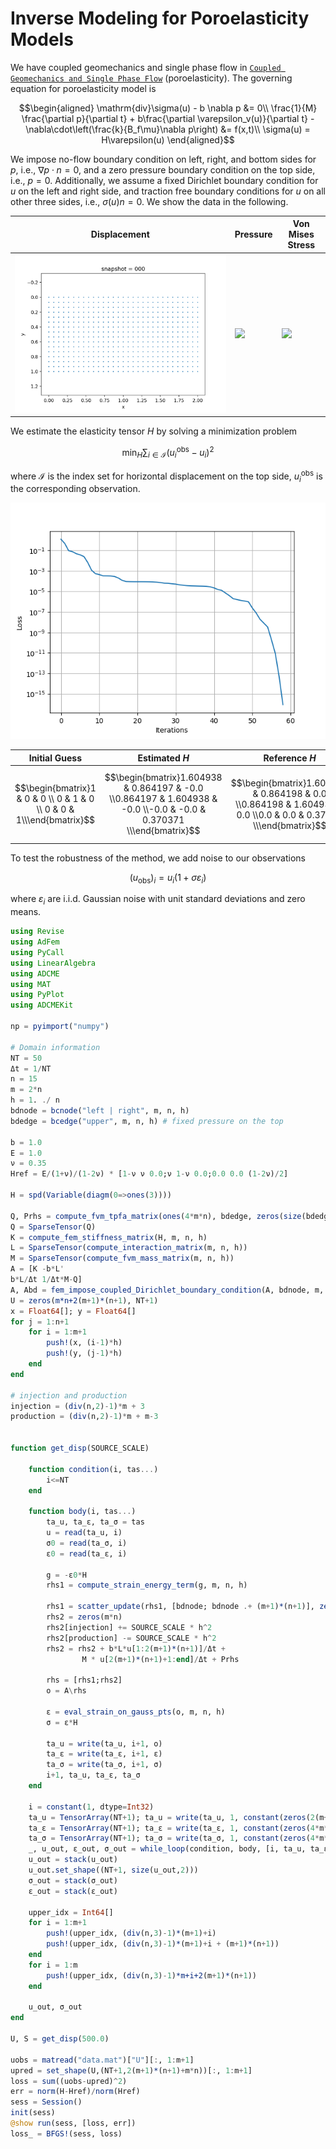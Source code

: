 # Inverse Modeling for Poroelasticity Models

We have coupled geomechanics and single phase flow in [`Coupled Geomechanics and Single Phase Flow`](https://kailaix.github.io/AdFem.jl/dev/coupled/) (poroelasticity). The governing equation for poroelasticity model is 

$$\begin{aligned}
\mathrm{div}\sigma(u) - b \nabla p &= 0\\
\frac{1}{M} \frac{\partial p}{\partial t} + b\frac{\partial \varepsilon_v(u)}{\partial t} - \nabla\cdot\left(\frac{k}{B_f\mu}\nabla p\right) &= f(x,t)\\
\sigma(u) = H\varepsilon(u)
\end{aligned}$$

We impose no-flow boundary condition on left, right, and bottom sides for $p$, i.e., $\nabla p \cdot n=0$, and a zero pressure boundary condition on the top side, i.e., $p=0$. Additionally, we assume a fixed Dirichlet boundary condition for $u$ on the left and right side, and traction free boundary conditions for $u$ on all other three sides, i.e., $\sigma(u)n = 0$. We show the data in the following. 

| Displacement                | Pressure                    | Von Mises Stress            |
| --------------------------- | --------------------------- | --------------------------- |
| ![](./assets/inverse/u.gif) | ![](./assets/inverse/p.gif) | ![](./assets/inverse/s.gif) |

We estimate the elasticity tensor $H$ by solving a minimization problem 

$$\min_H \sum_{i\in\mathcal{I}} (u^{\mathrm{obs}}_i-u_i)^2$$

where $\mathcal{I}$ is the index set for horizontal displacement  on the top side, $u^{\mathrm{obs}}_i$ is the corresponding observation. 

![](./assets/inverse/loss.png)

| Initial Guess                                                | Estimated $H$                                                | Reference $H$                                                |
| ------------------------------------------------------------ | ------------------------------------------------------------ | ------------------------------------------------------------ |
| $$\begin{bmatrix}1 &   0 & 0 \\ 0 & 1  & 0 \\ 0    &  0    &  1\\\end{bmatrix}$$ | $$\begin{bmatrix}1.604938 & 0.864197 & -0.0 \\0.864197 & 1.604938 & -0.0 \\-0.0 & -0.0 & 0.370371 \\\end{bmatrix}$$ | $$\begin{bmatrix}1.604938 & 0.864198 & 0.0 \\0.864198 & 1.604938 & 0.0 \\0.0 & 0.0 & 0.37037 \\\end{bmatrix}$$ |

To test the robustness of the method, we add noise to our observations

$$(u_{\mathrm{obs}})_i = u_i (1+\sigma \varepsilon_i)$$

where $\varepsilon_i$ are i.i.d. Gaussian noise with unit standard deviations and zero means. 

```julia
using Revise
using AdFem
using PyCall
using LinearAlgebra
using ADCME
using MAT
using PyPlot
using ADCMEKit

np = pyimport("numpy")

# Domain information 
NT = 50
Δt = 1/NT
n = 15
m = 2*n 
h = 1. ./ n
bdnode = bcnode("left | right", m, n, h)
bdedge = bcedge("upper", m, n, h) # fixed pressure on the top 

b = 1.0
E = 1.0
ν = 0.35
Href = E/(1+ν)/(1-2ν) * [1-ν ν 0.0;ν 1-ν 0.0;0.0 0.0 (1-2ν)/2]

H = spd(Variable(diagm(0=>ones(3))))

Q, Prhs = compute_fvm_tpfa_matrix(ones(4*m*n), bdedge, zeros(size(bdedge,1)),m, n, h)
Q = SparseTensor(Q)
K = compute_fem_stiffness_matrix(H, m, n, h)
L = SparseTensor(compute_interaction_matrix(m, n, h))
M = SparseTensor(compute_fvm_mass_matrix(m, n, h))
A = [K -b*L'
b*L/Δt 1/Δt*M-Q]
A, Abd = fem_impose_coupled_Dirichlet_boundary_condition(A, bdnode, m, n, h)
U = zeros(m*n+2(m+1)*(n+1), NT+1)
x = Float64[]; y = Float64[]
for j = 1:n+1
    for i = 1:m+1
        push!(x, (i-1)*h)
        push!(y, (j-1)*h)
    end
end
    
# injection and production
injection = (div(n,2)-1)*m + 3
production = (div(n,2)-1)*m + m-3


function get_disp(SOURCE_SCALE)
    
    function condition(i, tas...)
        i<=NT
    end

    function body(i, tas...)
        ta_u, ta_ε, ta_σ = tas
        u = read(ta_u, i)
        σ0 = read(ta_σ, i)
        ε0 = read(ta_ε, i)

        g = -ε0*H
        rhs1 = compute_strain_energy_term(g, m, n, h)

        rhs1 = scatter_update(rhs1, [bdnode; bdnode .+ (m+1)*(n+1)], zeros(2length(bdnode)))
        rhs2 = zeros(m*n)
        rhs2[injection] += SOURCE_SCALE * h^2
        rhs2[production] -= SOURCE_SCALE * h^2
        rhs2 = rhs2 + b*L*u[1:2(m+1)*(n+1)]/Δt + 
                M * u[2(m+1)*(n+1)+1:end]/Δt + Prhs
        
        rhs = [rhs1;rhs2]
        o = A\rhs 

        ε = eval_strain_on_gauss_pts(o, m, n, h)
        σ = ε*H

        ta_u = write(ta_u, i+1, o)
        ta_ε = write(ta_ε, i+1, ε)
        ta_σ = write(ta_σ, i+1, σ)
        i+1, ta_u, ta_ε, ta_σ
    end

    i = constant(1, dtype=Int32)
    ta_u = TensorArray(NT+1); ta_u = write(ta_u, 1, constant(zeros(2(m+1)*(n+1)+m*n)))
    ta_ε = TensorArray(NT+1); ta_ε = write(ta_ε, 1, constant(zeros(4*m*n, 3)))
    ta_σ = TensorArray(NT+1); ta_σ = write(ta_σ, 1, constant(zeros(4*m*n, 3)))
    _, u_out, ε_out, σ_out = while_loop(condition, body, [i, ta_u, ta_ε, ta_σ])
    u_out = stack(u_out)
    u_out.set_shape((NT+1, size(u_out,2)))
    σ_out = stack(σ_out)
    ε_out = stack(ε_out)

    upper_idx = Int64[]
    for i = 1:m+1
        push!(upper_idx, (div(n,3)-1)*(m+1)+i)
        push!(upper_idx, (div(n,3)-1)*(m+1)+i + (m+1)*(n+1))
    end
    for i = 1:m 
        push!(upper_idx, (div(n,3)-1)*m+i+2(m+1)*(n+1))
    end

    u_out, σ_out
end

U, S = get_disp(500.0)

uobs = matread("data.mat")["U"][:, 1:m+1]
upred = set_shape(U,(NT+1,2(m+1)*(n+1)+m*n))[:, 1:m+1]
loss = sum((uobs-upred)^2)
err = norm(H-Href)/norm(Href)
sess = Session()
init(sess)
@show run(sess, [loss, err])
loss_ = BFGS!(sess, loss)
```




